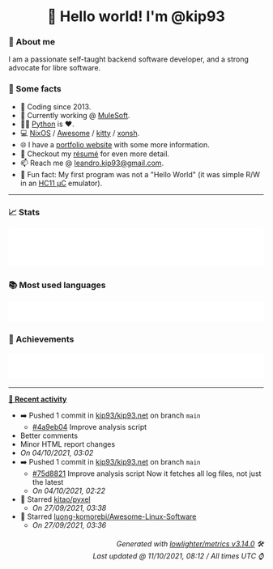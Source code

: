 <!-- README template, populated using this https://github.com/kip93/kip93/blob/main/.github/workflows/readme.yml. -->

<h1 align="center">👋 Hello world! I'm @kip93</h1> <!-- LOGIN => username -->

### 👤 About me

I am a passionate self-taught backend software developer, and a strong advocate for libre software.

### 💬 Some facts

* 📅 Coding since 2013.
* 💼 Currently working @ [MuleSoft](https://github.com/mulesoft/).
* 👨‍💻 [Python](https://github.com/search?q=user%3Akip93&l=python) is ❤️. <!-- LOGIN => username -->
* 💻 [NixOS](https://github.com/NixOS/) / [Awesome](https://github.com/awesomeWM/) / [kitty](https://github.com/kovidgoyal/kitty/) / [xonsh](https://github.com/xonsh/).
* 🌐 I have a [portfolio website](https://kip93.net/) with some more information.
* 📝 Checkout my [résumé](https://kip93.net/resume/) for even more detail.
* 📫 Reach me @ [leandro.kip93@gmail.com](mailto:leandro.kip93@gmail.com).
* 🎲 Fun fact: My first program was not a "Hello World" (it was simple R/W in an [HC11 µC](https://en.wikipedia.org/wiki/68HC11) emulator).

---------------------------------------------------------------------------------------------------------------------------------------------------------------------------------

### 📈 Stats

![](./stats.svg)

### 📚 Most used languages <!-- by percentage, in decreasing order -->

![](./languages.svg)

### 🏅 Achievements

![](./achievements.svg)

---------------------------------------------------------------------------------------------------------------------------------------------------------------------------------

**[📰 Recent activity](https://github.com/kip93)**
* ➡️ Pushed 1 commit in [kip93/kip93.net](https://github.com/kip93/kip93.net) on branch `main`
  * [#4a9eb04](https://github.com/kip93/kip93.net/commit/4a9eb04) Improve analysis script
 * Better comments
 * Minor HTML report changes
  * *On 04/10/2021, 03:02*
* ➡️ Pushed 1 commit in [kip93/kip93.net](https://github.com/kip93/kip93.net) on branch `main`
  * [#75d8821](https://github.com/kip93/kip93.net/commit/75d8821) Improve analysis script
Now it fetches all log files, not just the latest
  * *On 04/10/2021, 02:22*
* 🌟 Starred [kitao/pyxel](https://github.com/kitao/pyxel)
  * *On 27/09/2021, 03:38*
* 🌟 Starred [luong-komorebi/Awesome-Linux-Software](https://github.com/luong-komorebi/Awesome-Linux-Software)
  * *On 27/09/2021, 03:36*
 <!-- Last activity -->


<h6 align="right"><em>
    Generated with <a href="https://github.com/lowlighter/metrics/tree/latest/">lowlighter/metrics v3.14.0</a> 🛠️<br> <!-- VERSION => MAJOR.minor.patch -->
    Last updated @ 11/10/2021, 08:12 / All times UTC ⌚ <!-- meta.generated => DD/MM/YYYY, hh:mm -->
</em></h6>
